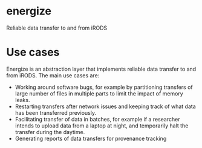 # energize
Reliable data transfer to and from iRODS

# Use cases

Energize is an abstraction layer that implements reliable data transfer
to and from iRODS. The main use cases are:
- Working around software bugs, for example by partitioning
  transfers of large number of files in multiple parts to limit the
  impact of memory leaks.
- Restarting transfers after network issues and keeping track of what
  data has been transferred previously.
- Facilitating transfer of data in batches, for example if a researcher
  intends to upload data from a laptop at night, and temporarily halt
  the transfer during the daytime.
- Generating reports of data transfers for provenance tracking
